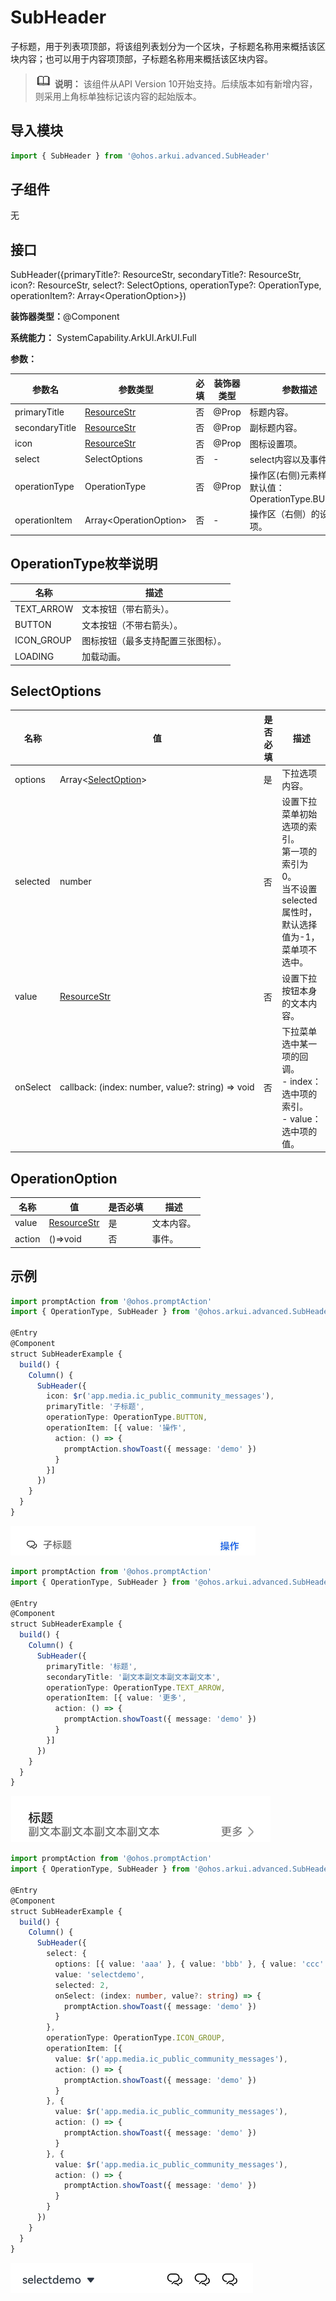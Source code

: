 # SubHeader


子标题，用于列表项顶部，将该组列表划分为一个区块，子标题名称用来概括该区块内容；也可以用于内容项顶部，子标题名称用来概括该区块内容。


> ![icon-note.gif](public_sys-resources/icon-note.gif) **说明：**
> 该组件从API Version 10开始支持。后续版本如有新增内容，则采用上角标单独标记该内容的起始版本。


## 导入模块

```ts
import { SubHeader } from '@ohos.arkui.advanced.SubHeader'
```


## 子组件

无


## 接口

SubHeader({primaryTitle?: ResourceStr, secondaryTitle?: ResourceStr, icon?: ResourceStr, select?: SelectOptions, operationType?: OperationType, operationItem?: Array&lt;OperationOption&gt;})

**装饰器类型：**\@Component

**系统能力：** SystemCapability.ArkUI.ArkUI.Full


**参数：**


| 参数名 | 参数类型 | 必填 | 装饰器类型 | 参数描述 | 
| -------- | -------- | -------- | -------- | -------- |
| primaryTitle | [ResourceStr](https://docs.openharmony.cn/pages/v4.0/zh-cn/application-dev/reference/arkui-ts/ts-types.md/#resourcestr) | 否 | \@Prop | 标题内容。 | 
| secondaryTitle | [ResourceStr](https://docs.openharmony.cn/pages/v4.0/zh-cn/application-dev/reference/arkui-ts/ts-types.md/#resourcestr) | 否 | \@Prop | 副标题内容。 | 
| icon | [ResourceStr](https://docs.openharmony.cn/pages/v4.0/zh-cn/application-dev/reference/arkui-ts/ts-types.md/#resourcestr) | 否 | \@Prop | 图标设置项。 | 
| select | SelectOptions | 否 | - | select内容以及事件。 | 
| operationType | OperationType | 否 | \@Prop | 操作区(右侧)元素样式。<br/>默认值：OperationType.BUTTON | 
| operationItem | Array&lt;OperationOption&gt; | 否 | - | 操作区（右侧）的设置项。 | 


## OperationType枚举说明

| 名称 | 描述 | 
| -------- | -------- |
| TEXT_ARROW | 文本按钮（带右箭头）。 | 
| BUTTON | 文本按钮（不带右箭头）。 | 
| ICON_GROUP | 图标按钮（最多支持配置三张图标）。 | 
| LOADING | 加载动画。 | 


## SelectOptions

| 名称 | 值 | 是否必填 | 描述 | 
| -------- | -------- | -------- | -------- |
| options | Array&lt;[SelectOption](https://docs.openharmony.cn/pages/v3.1/zh-cn/application-dev/reference/arkui-ts/ts-basic-components-select.md/)&gt; | 是 | 下拉选项内容。 | 
| selected | number | 否 | 设置下拉菜单初始选项的索引。<br/>第一项的索引为0。<br/>当不设置selected属性时，<br/>默认选择值为-1，菜单项不选中。 | 
| value | [ResourceStr](https://docs.openharmony.cn/pages/v4.0/zh-cn/application-dev/reference/arkui-ts/ts-types.md/#resourcestr) | 否 | 设置下拉按钮本身的文本内容。 | 
| onSelect | callback:&nbsp;(index:&nbsp;number,&nbsp;value?:&nbsp;string)&nbsp;=&gt;&nbsp;void | 否 | 下拉菜单选中某一项的回调。<br/>-&nbsp;index：选中项的索引。<br/>-&nbsp;value：选中项的值。 | 


## OperationOption

| 名称 | 值 | 是否必填 | 描述 | 
| -------- | -------- | -------- | -------- |
| value | [ResourceStr](https://docs.openharmony.cn/pages/v4.0/zh-cn/application-dev/reference/arkui-ts/ts-types.md/#resourcestr) | 是 | 文本内容。 | 
| action | ()=&gt;void | 否 | 事件。 | 


## 示例

```ts
import promptAction from '@ohos.promptAction'
import { OperationType, SubHeader } from '@ohos.arkui.advanced.SubHeader'

@Entry
@Component
struct SubHeaderExample {
  build() {
    Column() {
      SubHeader({
        icon: $r('app.media.ic_public_community_messages'),
        primaryTitle: '子标题',
        operationType: OperationType.BUTTON,
        operationItem: [{ value: '操作',
          action: () => {
            promptAction.showToast({ message: 'demo' })
          }
        }]
      })
    }
  }
}
```

![子标题3](figures/zh-cn_image_202307291.png)

```ts
import promptAction from '@ohos.promptAction'
import { OperationType, SubHeader } from '@ohos.arkui.advanced.SubHeader'

@Entry
@Component
struct SubHeaderExample {
  build() {
    Column() {
      SubHeader({
        primaryTitle: '标题',
        secondaryTitle: '副文本副文本副文本副文本',
        operationType: OperationType.TEXT_ARROW,
        operationItem: [{ value: '更多',
          action: () => {
            promptAction.showToast({ message: 'demo' })
          }
        }]
      })
    }
  }
}
```

![zh-cn_image_0000001664546481](figures/zh-cn_image_0000001664546481.png)

```ts
import promptAction from '@ohos.promptAction'
import { OperationType, SubHeader } from '@ohos.arkui.advanced.SubHeader'

@Entry
@Component
struct SubHeaderExample {
  build() {
    Column() {
      SubHeader({
        select: {
          options: [{ value: 'aaa' }, { value: 'bbb' }, { value: 'ccc' }],
          value: 'selectdemo',
          selected: 2,
          onSelect: (index: number, value?: string) => {
            promptAction.showToast({ message: 'demo' })
          }
        },
        operationType: OperationType.ICON_GROUP,
        operationItem: [{
          value: $r('app.media.ic_public_community_messages'),
          action: () => {
            promptAction.showToast({ message: 'demo' })
          }
        }, {
          value: $r('app.media.ic_public_community_messages'),
          action: () => {
            promptAction.showToast({ message: 'demo' })
          }
        }, {
          value: $r('app.media.ic_public_community_messages'),
          action: () => {
            promptAction.showToast({ message: 'demo' })
          }
        }
      })
    }
  }
}
```

![子标题5](figures/zh-cn_image_2023072902.png)
